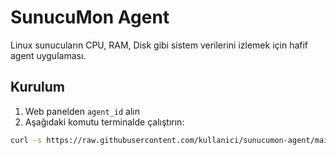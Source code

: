 # SunucuMon Agent

Linux sunucuların CPU, RAM, Disk gibi sistem verilerini izlemek için hafif agent uygulaması.

## Kurulum

1. Web panelden `agent_id` alın
2. Aşağıdaki komutu terminalde çalıştırın:

```bash
curl -s https://raw.githubusercontent.com/kullanici/sunucumon-agent/main/install.sh | bash -s -- AGENT_ID
